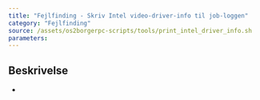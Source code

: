 ```yaml
---
title: "Fejlfinding - Skriv Intel video-driver-info til job-loggen"
category: "Fejlfinding"
source: /assets/os2borgerpc-scripts/tools/print_intel_driver_info.sh
parameters:
---
```


## Beskrivelse
-